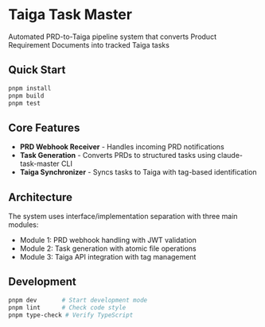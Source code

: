 # Taiga Task Master

Automated PRD-to-Taiga pipeline system that converts Product Requirement Documents into tracked Taiga tasks

## Quick Start

```bash
pnpm install
pnpm build
pnpm test
```

## Core Features

- **PRD Webhook Receiver** - Handles incoming PRD notifications
- **Task Generation** - Converts PRDs to structured tasks using claude-task-master CLI
- **Taiga Synchronizer** - Syncs tasks to Taiga with tag-based identification

## Architecture

The system uses interface/implementation separation with three main modules:

- Module 1: PRD webhook handling with JWT validation
- Module 2: Task generation with atomic file operations
- Module 3: Taiga API integration with tag management

## Development

```bash
pnpm dev       # Start development mode
pnpm lint      # Check code style
pnpm type-check # Verify TypeScript
```

